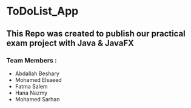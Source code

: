﻿# ToDoList_App
## This Repo was created to publish our practical exam project with Java & JavaFX

### Team Members : 
- Abdallah Beshary
- Mohamed Elsaeed
- Fatma Salem
- Hana Nazmy
- Mohamed Sarhan 
